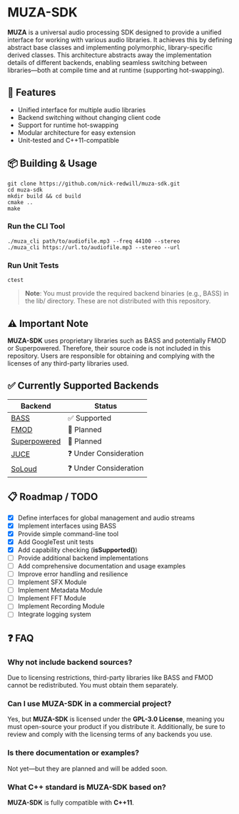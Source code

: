 # MUZA-SDK

**MUZA** is a universal audio processing SDK designed to provide a unified interface for working with various audio libraries. It achieves this by defining abstract base classes and implementing polymorphic, library-specific derived classes. This architecture abstracts away the implementation details of different backends, enabling seamless switching between libraries—both at compile time and at runtime (supporting hot-swapping).

## 🚀 Features
* Unified interface for multiple audio libraries
* Backend switching without changing client code
* Support for runtime hot-swapping
* Modular architecture for easy extension
* Unit-tested and C++11-compatible

## 📦 Building & Usage

```
git clone https://github.com/nick-redwill/muza-sdk.git
cd muza-sdk
mkdir build && cd build
cmake ..
make
```

### Run the CLI Tool
```
./muza_cli path/to/audiofile.mp3 --freq 44100 --stereo
./muza_cli https://url.to/audiofile.mp3 --stereo --url
```

### Run Unit Tests
```
ctest
```

> **Note**: You must provide the required backend binaries (e.g., BASS) in the lib/ directory. These are not distributed with this repository.

## ⚠️ Important Note
**MUZA-SDK** uses proprietary libraries such as BASS and potentially FMOD or Superpowered. Therefore, their source code is not included in this repository. Users are responsible for obtaining and complying with the licenses of any third-party libraries used.

## ✅ Currently Supported Backends

| Backend      | Status                 |
| ------------ | ---------------------- |
| [BASS](https://www.un4seen.com/bass.html)         | ✅ Supported           |
| [FMOD](https://www.fmod.com/core)         | 🚧 Planned             |
| [Superpowered](https://superpowered.com/audio-overview) | 🚧 Planned             |
| [JUCE](https://juce.com/)         | ❓ Under Consideration |
| [SoLoud](https://solhsa.com/soloud/)         | ❓ Under Consideration |


## 📋 Roadmap / TODO
- [x] Define interfaces for global management and audio streams  
- [x] Implement interfaces using BASS
- [x] Provide simple command-line tool  
- [x] Add GoogleTest unit tests
- [x] Add capability checking (**isSupported()**)
- [ ] Provide additional backend implementations
- [ ] Add comprehensive documentation and usage examples 
- [ ] Improve error handling and resilience 
- [ ] Implement SFX Module
- [ ] Implement Metadata Module
- [ ] Implement FFT Module
- [ ] Implement Recording Module
- [ ] Integrate logging system

## ❓ FAQ
### Why not include backend sources?
Due to licensing restrictions, third-party libraries like BASS and FMOD cannot be redistributed. You must obtain them separately.

### Can I use MUZA-SDK in a commercial project?
Yes, but **MUZA-SDK** is licensed under the **GPL-3.0 License**, meaning you must open-source your product if you distribute it. Additionally, be sure to review and comply with the licensing terms of any backends you use.


### Is there documentation or examples?
Not yet—but they are planned and will be added soon.

### What C++ standard is MUZA-SDK based on?
**MUZA-SDK** is fully compatible with **C++11**.

